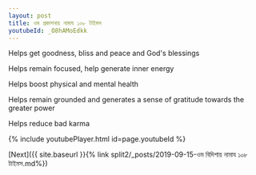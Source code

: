 ```yaml
---
layout: post
title: ওম প্রকাশনায় নামায ১০৮ টাইমস
youtubeId: _O8hAMoEdkk
---
```

 
 
Helps get goodness, bliss and peace and God's blessings
 
Helps remain focused, help generate inner energy 
 
Helps boost physical and mental health 
 
Helps remain grounded and generates a sense of gratitude towards the greater power 
 
Helps reduce bad karma
 
 
 
 


{% include youtubePlayer.html id=page.youtubeId %}
 
[Next]({{ site.baseurl }}{% link  split2/_posts/2019-09-15-ওম বিদিশায় নামায ১০৮ টাইমস.md%})
 
